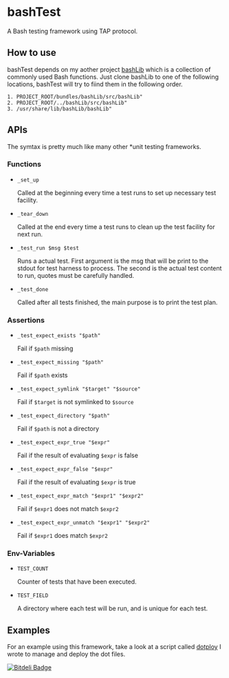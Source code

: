 bashTest
========

A Bash testing framework using TAP protocol.

How to use
----------

bashTest depends on my aother project [bashLib][] which is a collection of
commonly used Bash functions. Just clone bashLib to one of the following
locations, bashTest will try to fiind them in the following order.

    1. PROJECT_ROOT/bundles/bashLib/src/bashLib"
    2. PROJECT_ROOT/../bashLib/src/bashLib"
    3. /usr/share/lib/bashLib/bashLib"


[bashLib]: https://github.com/techlivezheng/bashLib

APIs
----

The symtax is pretty much like many other *unit testing frameworks.

### Functions

* `_set_up`

    Called at the beginning every time a test runs to set up necessary test
    facility.

* `_tear_down`

    Called at the end every time a test runs to clean up the test facility for
    next run.

* `_test_run $msg $test`

    Runs a actual test. First argument is the msg that will be print to the
    stdout for test harness to process. The second is the actual test content
    to run, quotes must be carefully handled.

* `_test_done`

    Called after all tests finished, the main purpose is to print the test
    plan.

### Assertions

* `_test_expect_exists "$path"`

    Fail if `$path` missing

* `_test_expect_missing "$path"`

    Fail if `$path` exists

* `_test_expect_symlink "$target" "$source"`

    Fail if `$target` is not symlinked to `$source`

* `_test_expect_directory "$path"`

    Fail if `$path` is not a directory

* `_test_expect_expr_true "$expr"`

    Fail if the result of evaluating `$expr` is false

* `_test_expect_expr_false "$expr"`

    Fail if the result of evaluating `$expr` is true

* `_test_expect_expr_match "$expr1" "$expr2"`

    Fail if `$expr1` does not match `$expr2`

* `_test_expect_expr_unmatch "$expr1" "$expr2"`

    Fail if `$expr1` does match `$expr2`

### Env-Variables

* `TEST_COUNT`

    Counter of tests that have been executed.

* `TEST_FIELD`

    A directory where each test will be run, and is unique for each test.

Examples
--------

For an example using this framework, take a look at a script called [dotploy][]
I wrote to manage and deploy the dot files.

[dotploy]: https://github.com/techlivezheng/dotploy/blob/master/tests/test-dotploy.sh


[![Bitdeli Badge](https://d2weczhvl823v0.cloudfront.net/techlivezheng/bashtest/trend.png)](https://bitdeli.com/free "Bitdeli Badge")

